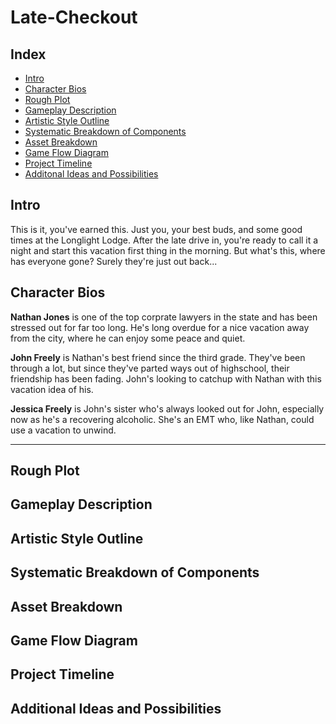 # Late-Checkout

## Index
- [Intro](https://github.com/arthurosipyan/Late-Checkout/tree/master#intro)
- [Character Bios](https://github.com/arthurosipyan/Late-Checkout/tree/master#character-bios)
- [Rough Plot](https://github.com/arthurosipyan/Late-Checkout/tree/master#rough-plot)
- [Gameplay Description](https://github.com/arthurosipyan/Late-Checkout/tree/master#gameplay-description)
- [Artistic Style Outline](https://github.com/arthurosipyan/Late-Checkout/tree/master#artistic-style-outline)
- [Systematic Breakdown of Components](https://github.com/arthurosipyan/Late-Checkout/tree/master#systematic-breakdown-of-components)
- [Asset Breakdown](https://github.com/arthurosipyan/Late-Checkout/tree/master#asset-breakdown)
- [Game Flow Diagram](https://github.com/arthurosipyan/Late-Checkout/tree/master#game-flow-diagram)
- [Project Timeline](https://github.com/arthurosipyan/Late-Checkout/tree/master#project-timeline)
- [Additonal Ideas and Possibilities](https://github.com/arthurosipyan/Late-Checkout/tree/master#additional-ideas-and-possibilities)

## Intro
This is it, you've earned this. Just you, your best buds, and some good times at the Longlight Lodge. After the late drive in, you're ready to call it a night and start this vacation first thing in the morning. But what's this, where has everyone gone? Surely they're just out back...

## Character Bios
**Nathan Jones** is one of the top corprate lawyers in the state and has been stressed out for far too long. He's long overdue for a nice vacation away from the city, where he can enjoy some peace and quiet.

**John Freely** is Nathan's best friend since the third grade. They've been through a lot, but since they've parted ways out of highschool, their friendship has been fading. John's looking to catchup with Nathan with this vacation idea of his.

**Jessica Freely** is John's sister who's always looked out for John, especially now as he's a recovering alcoholic. She's an EMT who, like Nathan, could use a vacation to unwind.

****

## Rough Plot

## Gameplay Description

## Artistic Style Outline

## Systematic Breakdown of Components

## Asset Breakdown

## Game Flow Diagram

## Project Timeline

## Additional Ideas and Possibilities

